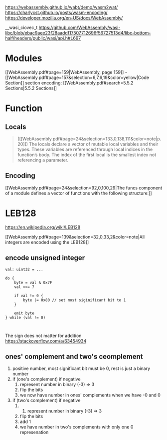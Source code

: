 https://webassembly.github.io/wabt/demo/wasm2wat/
https://charlycst.github.io/posts/wasm-encoding/
https://developer.mozilla.org/en-US/docs/WebAssembly/


‎__wasi_ciovec_t https://github.com/WebAssembly/wasi-libc/blob/ebac9aee23f28aaddf17507712696f56727513d4/libc-bottom-half/headers/public/wasi/api.h#L697 

# Modules
[[WebAssembly.pdf#page=159|WebAssembly, page 159]]
	- [[WebAssembly.pdf#page=157&selection=6,7,6,19&color=yellow|Code Section]]
section encoding: [[WebAssembly.pdf#search=5.5.2 Sections|5.5.2 Sections]]

# Function
## Locals

> ([[WebAssembly.pdf#page=24&selection=133,0,138,111&color=note|p.20]])
> The locals declare a vector of mutable local variables and their types. These variables are referenced through local indices in the function’s body. The index of the first local is the smallest index not referencing a parameter.

## Encoding
[[WebAssembly.pdf#page=24&selection=92,0,100,29|The funcs component of a module defines a vector of functions with the following structure:]]


# LEB128
https://en.wikipedia.org/wiki/LEB128

[[WebAssembly.pdf#page=139&selection=32,0,33,2&color=note|All integers are encoded using the LEB128]]

##  encode unsigned integer
```
val: uint32 = ...

do {
	byte = val & 0x7F
	val >>= 7

	if val != 0 {
		byte |= 0x80 // set most siginificant bit to 1
	}

	emit byte
} while (val != 0)



```

The sign does not matter for addition
https://stackoverflow.com/a/63454934

## ones' complement and two's ceomplement
1. positive number, most significant bit must be  0, rest is just a binary number
2. if (one's complement) if negative
	1. represent number in binary (-3) => 3
	2. flip the bits
	3. we now have number in ones' complements when we have -0 and 0
3. if (two's complement) if negative
	1. 1. represent number in binary (-3) => 3
	2. flip the bits
	3. add 1
	4. we have number in two's complements with only one 0 represenation
